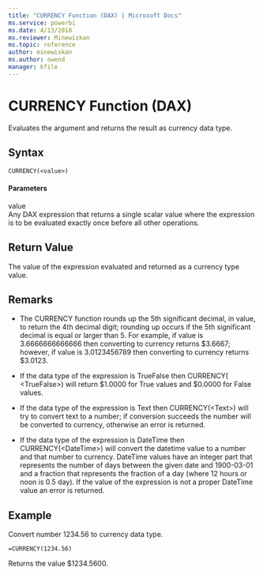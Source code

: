 ```yaml
---
title: "CURRENCY Function (DAX) | Microsoft Docs"
ms.service: powerbi
ms.date: 4/13/2018
ms.reviewer: Minewiskan
ms.topic: reference
author: minewiskan
ms.author: owend
manager: kfile
---
```

# CURRENCY Function (DAX)
Evaluates the argument and returns the result as currency data type.  
  
## Syntax  
  
```  
CURRENCY(<value>)  
```  
  
#### Parameters  
value  
Any DAX expression that returns a single scalar value where the expression is to be evaluated exactly once before all other operations.  
  
## Return Value  
The value of the expression evaluated and returned as a currency type value.  
  
## Remarks  
  
-   The CURRENCY function rounds up the 5th significant decimal, in value, to return the 4th decimal digit; rounding up occurs if the 5th significant decimal is equal or larger than 5. For example, if value is 3.6666666666666 then converting to currency returns $3.6667; however, if value is 3.0123456789 then converting to currency returns $3.0123.  
  
-   If the data type of the expression is TrueFalse then CURRENCY( &lt;TrueFalse&gt;) will return $1.0000 for True values and $0.0000 for False values.  
  
-   If the data type of the expression is Text then CURRENCY(&lt;Text&gt;) will try to convert text to a number; if conversion succeeds the number will be converted to currency, otherwise an error is returned.  
  
-   If the data type of the expression is DateTime then CURRENCY(&lt;DateTime&gt;) will convert the datetime value to a number and that number to currency. DateTime values have an integer part that represents the number of days between the given date and 1900-03-01 and a fraction that represents the fraction of a day (where 12 hours or noon is 0.5 day). If the value of the expression is not a proper DateTime value an error is returned.  
  
## Example  
Convert number 1234.56 to currency data type.  
  
```  
=CURRENCY(1234.56)  
```  
Returns the value $1234.5600.  
  
